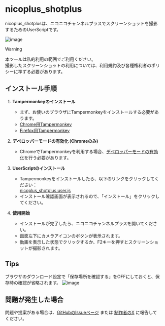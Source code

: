 # nicoplus_shotplus
nicoplus_shotplusは、ニコニコチャンネルプラスでスクリーンショットを撮影するためのUserScriptです。

![image](https://github.com/user-attachments/assets/d4b3edf1-4777-4184-b8b1-49d00884a233)

> [!WARNING]
> 本ツールは私的利用の範囲でご利用ください。  
> 撮影したスクリーンショットの利用については、利用規約及び各種権利者のポリシーに準ずる必要があります。

## インストール手順

1. **Tampermonkeyのインストール**
   - まず、お使いのブラウザにTampermonkeyをインストールする必要があります。
   - [Chrome用Tampermonkey](https://chrome.google.com/webstore/detail/tampermonkey/dhdgffkkebhmkfjojejmpbldmpobfkfo)
   - [Firefox用Tampermonkey](https://addons.mozilla.org/ja/firefox/addon/tampermonkey/)

2. **デベロッパーモードの有効化 (Chromeのみ)**
   - ChromeでTampermonkeyを利用する場合、[デベロッパーモードの有効化](https://www.tampermonkey.net/faq.php#Q209)を行う必要があります。

3. **UserScriptのインストール**
   - Tampermonkeyをインストールしたら、以下のリンクをクリックしてください：  
     [nicoplus_shotplus.user.js](https://github.com/yumemi-btn/nicoplus_shotplus/raw/main/nicoplus_shotplus.user.js)
   - インストール確認画面が表示されるので、「インストール」をクリックしてください。

4. **使用開始**
   - インストールが完了したら、ニコニコチャンネルプラスを開いてください。
   - 画面左下にカメラアイコンのボタンが表示されます。
   - 動画を表示した状態でクリックするか、F2キーを押すとスクリーンショットが撮影されます。

## Tips
ブラウザのダウンロード設定で「保存場所を確認する」をOFFにしておくと、保存時の確認が省略されます。
![image](https://github.com/user-attachments/assets/08872d05-2ccc-488f-a392-32ccd16acb6a)

## 問題が発生した場合
問題や提案がある場合は、[GitHubのIssueページ](https://github.com/yumemi-btn/nicoplus_shotplus/issues) または [制作者のX](https://x.com/infinite_chain) に報告してください。
